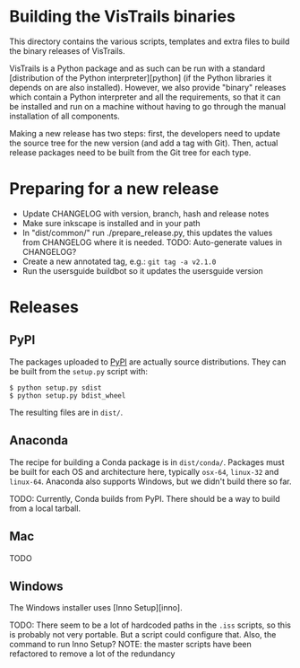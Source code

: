 # Building the VisTrails binaries

This directory contains the various scripts, templates and extra files to build
the binary releases of VisTrails.

VisTrails is a Python package and as such can be run with a standard
[distribution of the Python interpreter][python] (if the Python libraries it
depends on are also installed). However, we also provide "binary" releases
which contain a Python interpreter and all the requirements, so that it can be
installed and run on a machine without having to go through the manual
installation of all components.

Making a new release has two steps: first, the developers need to update the
source tree for the new version (and add a tag with Git). Then, actual release
packages need to be built from the Git tree for each type.

# Preparing for a new release

* Update CHANGELOG with version, branch, hash and release notes
* Make sure inkscape is installed and in your path
* In "dist/common/" run ./prepare_release.py, this updates the values
  from CHANGELOG where it is needed. TODO: Auto-generate values in CHANGELOG?
* Create a new annotated tag, e.g.: `git tag -a v2.1.0`
* Run the usersguide buildbot so it updates the usersguide version

# Releases

## PyPI

The packages uploaded to [PyPI](pypi) are actually source distributions. They
can be built from the `setup.py`  script with:

    $ python setup.py sdist
    $ python setup.py bdist_wheel

The resulting files are in `dist/`.

## Anaconda

The recipe for building a Conda package is in `dist/conda/`. Packages must be
built for each OS and architecture here, typically `osx-64`, `linux-32` and
`linux-64`. Anaconda also supports Windows, but we didn't build there so far.

TODO: Currently, Conda builds from PyPI. There should be a way to build from a
local tarball.

## Mac

TODO

## Windows

The Windows installer uses [Inno Setup][inno].

TODO: There seem to be a lot of hardcoded paths in the `.iss` scripts, so this
is probably not very portable. But a script could configure that. Also, the
command to run Inno Setup?
NOTE: the master scripts have been refactored to remove a lot of the redundancy